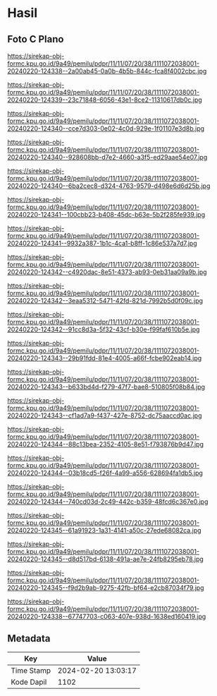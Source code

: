 # Hasil

## Foto C Plano

https://sirekap-obj-formc.kpu.go.id/9a49/pemilu/pdpr/11/11/07/20/38/1111072038001-20240220-124338--2a00ab45-0a0b-4b5b-844c-fca8f4002cbc.jpg

https://sirekap-obj-formc.kpu.go.id/9a49/pemilu/pdpr/11/11/07/20/38/1111072038001-20240220-124339--23c71848-6056-43e1-8ce2-11310617db0c.jpg

https://sirekap-obj-formc.kpu.go.id/9a49/pemilu/pdpr/11/11/07/20/38/1111072038001-20240220-124340--cce7d303-0e02-4c0d-929e-1f01107e3d8b.jpg

https://sirekap-obj-formc.kpu.go.id/9a49/pemilu/pdpr/11/11/07/20/38/1111072038001-20240220-124340--928608bb-d7e2-4660-a3f5-ed29aae54e07.jpg

https://sirekap-obj-formc.kpu.go.id/9a49/pemilu/pdpr/11/11/07/20/38/1111072038001-20240220-124340--6ba2cec8-d324-4763-9579-d498e6d6d25b.jpg

https://sirekap-obj-formc.kpu.go.id/9a49/pemilu/pdpr/11/11/07/20/38/1111072038001-20240220-124341--100cbb23-b408-45dc-b63e-5b2f285fe939.jpg

https://sirekap-obj-formc.kpu.go.id/9a49/pemilu/pdpr/11/11/07/20/38/1111072038001-20240220-124341--9932a387-1b1c-4ca1-b8ff-1c86e537a7d7.jpg

https://sirekap-obj-formc.kpu.go.id/9a49/pemilu/pdpr/11/11/07/20/38/1111072038001-20240220-124342--c4920dac-8e51-4373-ab93-0eb31aa09a9b.jpg

https://sirekap-obj-formc.kpu.go.id/9a49/pemilu/pdpr/11/11/07/20/38/1111072038001-20240220-124342--3eaa5312-5471-42fd-821d-7992b5d0f09c.jpg

https://sirekap-obj-formc.kpu.go.id/9a49/pemilu/pdpr/11/11/07/20/38/1111072038001-20240220-124342--91cc8d3a-5f32-43cf-b30e-f99faf610b5e.jpg

https://sirekap-obj-formc.kpu.go.id/9a49/pemilu/pdpr/11/11/07/20/38/1111072038001-20240220-124343--29b91fdd-81e4-4005-a66f-fcbe902eab14.jpg

https://sirekap-obj-formc.kpu.go.id/9a49/pemilu/pdpr/11/11/07/20/38/1111072038001-20240220-124343--b633bd4d-f279-47f7-bae8-510805f08b84.jpg

https://sirekap-obj-formc.kpu.go.id/9a49/pemilu/pdpr/11/11/07/20/38/1111072038001-20240220-124343--cf1ad7a9-f437-427e-8752-dc75aaccd0ac.jpg

https://sirekap-obj-formc.kpu.go.id/9a49/pemilu/pdpr/11/11/07/20/38/1111072038001-20240220-124344--88c13bea-2352-4105-8e51-f793876b9d47.jpg

https://sirekap-obj-formc.kpu.go.id/9a49/pemilu/pdpr/11/11/07/20/38/1111072038001-20240220-124344--03b18cd5-f26f-4a99-a556-628694fa1db5.jpg

https://sirekap-obj-formc.kpu.go.id/9a49/pemilu/pdpr/11/11/07/20/38/1111072038001-20240220-124344--740cd03d-2c49-442c-b359-48fcd6c367e0.jpg

https://sirekap-obj-formc.kpu.go.id/9a49/pemilu/pdpr/11/11/07/20/38/1111072038001-20240220-124345--61a91923-1a31-4141-a50c-27ede68082ca.jpg

https://sirekap-obj-formc.kpu.go.id/9a49/pemilu/pdpr/11/11/07/20/38/1111072038001-20240220-124345--d8d517bd-6138-491a-ae7e-24fb8295eb78.jpg

https://sirekap-obj-formc.kpu.go.id/9a49/pemilu/pdpr/11/11/07/20/38/1111072038001-20240220-124345--f9d2b9ab-9275-42fb-bf64-e2cb87034f79.jpg

https://sirekap-obj-formc.kpu.go.id/9a49/pemilu/pdpr/11/11/07/20/38/1111072038001-20240220-124338--67747703-c063-407e-938d-1638ed160419.jpg


## Metadata

| Key        | Value               |
| ---------- | ------------------- |
| Time Stamp | 2024-02-20 13:03:17 |
| Kode Dapil | 1102                |



